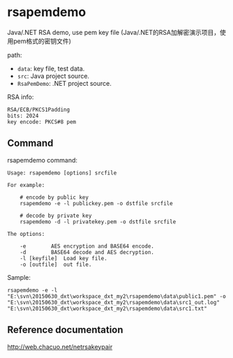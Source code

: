 # rsapemdemo
Java/.NET RSA demo, use pem key file (Java/.NET的RSA加解密演示项目，使用pem格式的密钥文件)

path:

- `data`: key file, test data.
- `src`: Java project source.
- `RsaPemDemo`: .NET project source.

RSA info:
```
RSA/ECB/PKCS1Padding
bits: 2024
key encode: PKCS#8 pem
```

## Command

rsapemdemo command:

```
Usage: rsapemdemo [options] srcfile

For example:

    # encode by public key
    rsapemdemo -e -l publickey.pem -o dstfile srcfile

    # decode by private key
    rsapemdemo -d -l privatekey.pem -o dstfile srcfile

The options:

    -e        AES encryption and BASE64 encode.
    -d        BASE64 decode and AES decryption.
    -l [keyfile]  Load key file.
    -o [outfile]  out file.

```

Sample:

```
rsapemdemo -e -l "E:\svn\20150630_dxt\workspace_dxt_my2\rsapemdemo\data\public1.pem" -o "E:\svn\20150630_dxt\workspace_dxt_my2\rsapemdemo\data\src1_out.log" "E:\svn\20150630_dxt\workspace_dxt_my2\rsapemdemo\data\src1.txt"
```

## Reference documentation

http://web.chacuo.net/netrsakeypair

